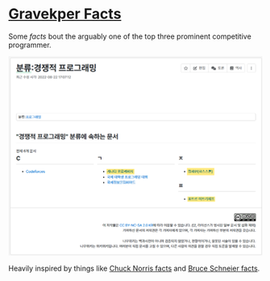 # [**Gravekper Facts**](https://touristfacts.dikson.xyz)

Some _facts_ bout the arguably one of the top three prominent competitive programmer.

![image](docs/gravekper.png)

Heavily inspired by things like [Chuck Norris facts](https://en.wikipedia.org/wiki/Chuck_Norris_facts) and [Bruce Schneier facts](https://www.schneierfacts.com/).
